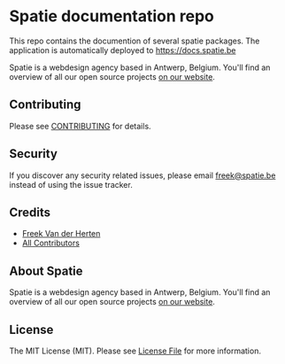 # Spatie documentation repo

This repo contains the documention of several spatie packages. The application is automatically deployed
to https://docs.spatie.be

Spatie is a webdesign agency based in Antwerp, Belgium. You'll find an overview of all our open source projects [on our website](https://spatie.be/opensource).


## Contributing

Please see [CONTRIBUTING](CONTRIBUTING.md) for details.

## Security

If you discover any security related issues, please email freek@spatie.be instead of using the issue tracker.

## Credits

- [Freek Van der Herten](https://github.com/freekmurze)
- [All Contributors](../../contributors)

## About Spatie
Spatie is a webdesign agency based in Antwerp, Belgium. You'll find an overview of all our open source projects [on our website](https://spatie.be/opensource).

## License

The MIT License (MIT). Please see [License File](LICENSE.md) for more information.
